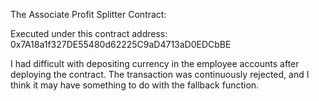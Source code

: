 The Associate Profit Splitter Contract:

Executed under this contract address: 0x7A18a1f327DE55480d62225C9aD4713aD0EDCbBE

I had difficult with depositing currency in the employee accounts after deploying the contract. The transaction was continuously rejected, and I think it may have something to do with the fallback function.